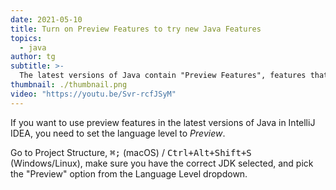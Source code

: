 ```yaml
---
date: 2021-05-10
title: Turn on Preview Features to try new Java Features
topics:
  - java
author: tg
subtitle: >-
  The latest versions of Java contain "Preview Features", features that are fully functional but require developer feedback. Try them out in IntelliJ IDEA.
thumbnail: ./thumbnail.png
video: "https://youtu.be/Svr-rcfJSyM"
---
```


If you want to use preview features in the latest versions of Java in IntelliJ IDEA, you need to set the language level to _Preview_.

Go to Project Structure, <kbd>⌘;</kbd> (macOS) / <kbd>Ctrl+Alt+Shift+S</kbd> (Windows/Linux), make sure you have the correct JDK selected, and pick the "Preview" option from the Language Level dropdown.
